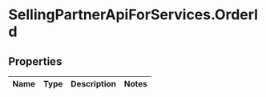 # SellingPartnerApiForServices.OrderId

## Properties
Name | Type | Description | Notes
------------ | ------------- | ------------- | -------------


